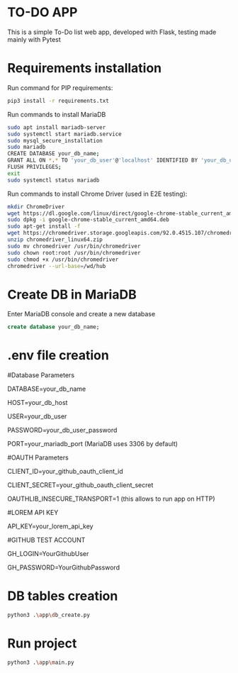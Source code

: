 # TO-DO APP

This is a simple To-Do list web app, developed with Flask, testing made mainly with Pytest

# Requirements installation

Run command for PIP requirements:

```bash
pip3 install -r requirements.txt
```

Run commands to install MariaDB
```bash
sudo apt install mariadb-server
sudo systemctl start mariadb.service
sudo mysql_secure_installation
sudo mariadb
CREATE DATABASE your_db_name;
GRANT ALL ON *.* TO 'your_db_user'@'localhost' IDENTIFIED BY 'your_db_user_password' WITH GRANT OPTION;
FLUSH PRIVILEGES;
exit
sudo systemctl status mariadb
```

Run commands to install Chrome Driver (used in E2E testing):
```bash
mkdir ChromeDriver
wget https://dl.google.com/linux/direct/google-chrome-stable_current_amd64.deb
sudo dpkg -i google-chrome-stable_current_amd64.deb
sudo apt-get install -f
wget https://chromedriver.storage.googleapis.com/92.0.4515.107/chromedriver_linux64.zip
unzip chromedriver_linux64.zip
sudo mv chromedriver /usr/bin/chromedriver
sudo chown root:root /usr/bin/chromedriver
sudo chmod +x /usr/bin/chromedriver
chromedriver --url-base=/wd/hub
```

# Create DB in MariaDB

Enter MariaDB console and create a new database

```sql
create database your_db_name;
```

# .env file creation

#Database Parameters


DATABASE=your_db_name

HOST=your_db_host

USER=your_db_user

PASSWORD=your_db_user_password

PORT=your_mariadb_port (MariaDB uses 3306 by default)

#OAUTH Parameters

CLIENT_ID=your_github_oauth_client_id

CLIENT_SECRET=your_github_oauth_client_secret

OAUTHLIB_INSECURE_TRANSPORT=1 (this allows to run app on HTTP)

#LOREM API KEY

API_KEY=your_lorem_api_key

#GITHUB TEST ACCOUNT

GH_LOGIN=YourGithubUser

GH_PASSWORD=YourGithubPassword

# DB tables creation

```bash
python3 .\app\db_create.py
```

# Run project

```bash
python3 .\app\main.py
```